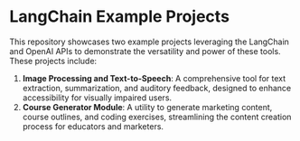 # LangChain Example Projects

This repository showcases two example projects leveraging the LangChain and OpenAI APIs to demonstrate the versatility and power of these tools. These projects include:

1. **Image Processing and Text-to-Speech**: A comprehensive tool for text extraction, summarization, and auditory feedback, designed to enhance accessibility for visually impaired users.
2. **Course Generator Module**: A utility to generate marketing content, course outlines, and coding exercises, streamlining the content creation process for educators and marketers.
